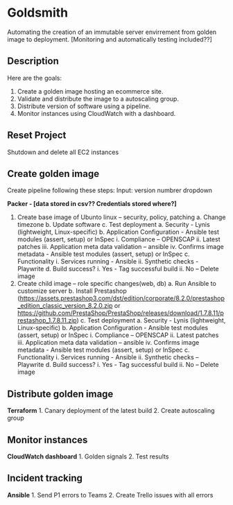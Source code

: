 # Goldsmith
Automating the creation of an immutable server envirrement from golden image to deployment. [Monitoring and automatically testing included??]

## Description
Here are the goals:
1. Create a golden image hosting an ecommerce site. 
2. Validate and distribute the image to a autoscaling group. 
3. Distribute version of software using a pipeline. 
4. Monitor instances using CloudWatch with a dashboard.

## Reset Project
Shutdown and delete all EC2 instances

## Create golden image
Create pipeline following these steps:
Input: version numbrer dropdown

**Packer - [data stored in csv?? Credentials stored where?]**
1. Create base image of Ubunto linux – security, policy, patching
    a. Change timezone
    b. Update software
    c. Test deployment
        a. Security - Lynis (lightweight, Linux-specific)
        b. Application Configuration - Ansible test modules (assert, setup) or InSpec
            i. Compliance – OPENSCAP
            ii. Latest patches 
            iii. Application meta data validation – ansible
            iv. Confirms image metadata - Ansible test modules (assert, setup) or InSpec
        c. Functionality 
            i. Services running - Ansible
            ii. Synthetic checks - Playwrite
    d. Build success?
        i. Yes - Tag successful build
        ii. No – Delete image
2. Create child image – role specific changes(web, db)
    a. Run Ansible to customize server
    b. Install Prestashop (https://assets.prestashop3.com/dst/edition/corporate/8.2.0/prestashop_edition_classic_version_8.2.0.zip or https://github.com/PrestaShop/PrestaShop/releases/download/1.7.8.11/prestashop_1.7.8.11.zip)
    c. Test deployment
        a. Security - Lynis (lightweight, Linux-specific)
        b. Application Configuration - Ansible test modules (assert, setup) or InSpec
            i. Compliance – OPENSCAP
            ii. Latest patches 
            iii. Application meta data validation – ansible
            iv. Confirms image metadata - Ansible test modules (assert, setup) or InSpec
        c. Functionality 
            i. Services running - Ansible
            ii. Synthetic checks – Playwrite
    d. Build success?
        i. Yes - Tag successful build
        ii. No – Delete image

## Distribute golden image
**Terraform**
    1. Canary deployment of the latest build
    2. Create autoscaling group

## Monitor instances
**CloudWatch dashboard**
    1. Golden signals
    2. Test results

## Incident tracking
**Ansible**
    1. Send P1 errors to Teams
    2. Create Trello issues with all errors
